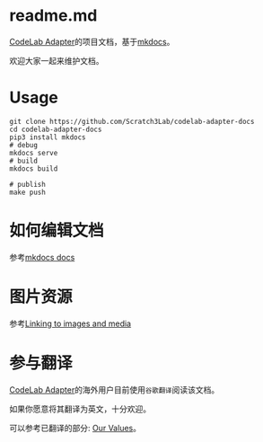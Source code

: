# readme.md
[CodeLab Adapter](https://adapterv2.codelab.club)的项目文档，基于[mkdocs](https://www.mkdocs.org/)。

欢迎大家一起来维护文档。


# Usage

```
git clone https://github.com/Scratch3Lab/codelab-adapter-docs
cd codelab-adapter-docs
pip3 install mkdocs
# debug
mkdocs serve
# build
mkdocs build

# publish
make push
```

# 如何编辑文档
参考[mkdocs docs](https://www.mkdocs.org/#getting-started)

# 图片资源
参考[Linking to images and media](https://www.mkdocs.org/user-guide/writing-your-docs/#linking-to-images-and-media)

# 参与翻译
[CodeLab Adapter](https://adapterv2.codelab.club)的海外用户目前使用`谷歌翻译`阅读该文档。

如果你愿意将其翻译为英文，十分欢迎。

可以参考已翻译的部分:  [Our Values](https://adapterv2.codelab.clubabout/value/#our-values)。